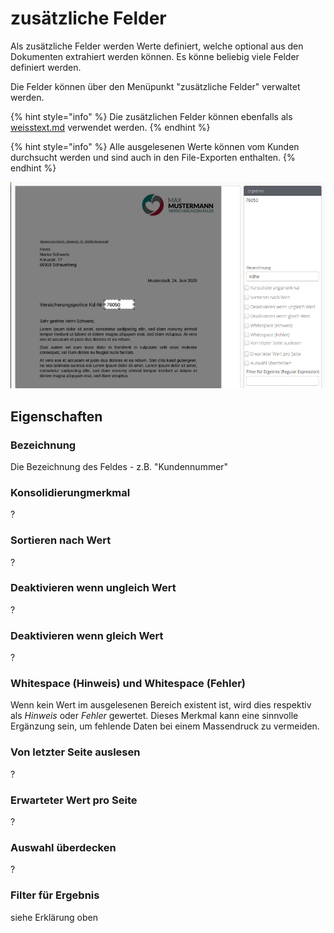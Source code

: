 # zusätzliche Felder

Als zusätzliche Felder werden Werte definiert, welche optional aus den Dokumenten extrahiert werden können. Es könne beliebig viele Felder definiert werden.

Die Felder können über den Menüpunkt "zusätzliche Felder" verwaltet werden.

{% hint style="info" %}
Die zusätzlichen Felder können ebenfalls als [weisstext.md](../../fortgeschrittene-themen/weisstext.md "mention") verwendet werden.
{% endhint %}

{% hint style="info" %}
Alle ausgelesenen Werte können vom Kunden durchsucht werden und sind auch in den File-Exporten enthalten.
{% endhint %}

![Beispiel: Der Wert Kundennumer (indiesem Beispiel 76050) wird als "KdNr" ausgelesen](<../../.gitbook/assets/image (6).png>)

## Eigenschaften

### Bezeichnung

Die Bezeichnung des Feldes - z.B. "Kundennummer"

### Konsolidierungmerkmal

?

### Sortieren nach Wert

?

### Deaktivieren wenn ungleich Wert

?

### Deaktivieren wenn gleich Wert

?

### Whitespace (Hinweis) und Whitespace (Fehler)

Wenn kein Wert im ausgelesenen Bereich existent ist, wird dies respektiv als _Hinweis_ oder _Fehler_ gewertet. Dieses Merkmal kann eine sinnvolle Ergänzung sein, um fehlende Daten bei einem Massendruck zu vermeiden.

### Von letzter Seite auslesen

?

### Erwarteter Wert pro Seite

?

### Auswahl überdecken

?

### Filter für Ergebnis <a href="#felder-filter-fuer" id="felder-filter-fuer"></a>

siehe Erklärung oben&#x20;
